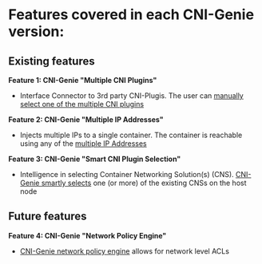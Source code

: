 # Features covered in each CNI-Genie version:

## Existing features

**Feature 1: CNI-Genie "Multiple CNI Plugins"**
* Interface Connector to 3rd party CNI-Plugis. The user can [manually select one of the multiple CNI plugins](multiple-cni-plugins/README.md)

**Feature 2: CNI-Genie "Multiple IP Addresses"**
* Injects multiple IPs to a single container. The container is reachable using any of the [multiple IP Addresses](multiple-ips/README.md)

**Feature 3: CNI-Genie "Smart CNI Plugin Selection"**
* Intelligence in selecting Container Networking Solution(s) (CNS). [CNI-Genie smartly selects](smart-cni-genie/README.md) one (or more) of the existing CNSs on the host node

## Future features

**Feature 4: CNI-Genie "Network Policy Engine"**
* [CNI-Genie network policy engine](network-policy/README.md) allows for network level ACLs 
